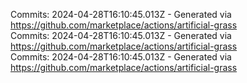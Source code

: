 Commits: 2024-04-28T16:10:45.013Z - Generated via https://github.com/marketplace/actions/artificial-grass
<br>
Commits: 2024-04-28T16:10:45.013Z - Generated via https://github.com/marketplace/actions/artificial-grass
<br>
Commits: 2024-04-28T16:10:45.013Z - Generated via https://github.com/marketplace/actions/artificial-grass
<br>
